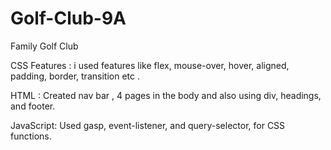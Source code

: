 # Golf-Club-9A 
Family Golf Club 

CSS Features : i used features like flex, mouse-over, hover, aligned, padding, border, transition etc . 

HTML :  Created nav bar , 4 pages in the body  and also using div, headings, and footer.

 JavaScript:  Used gasp, event-listener, and query-selector, for CSS functions. 
